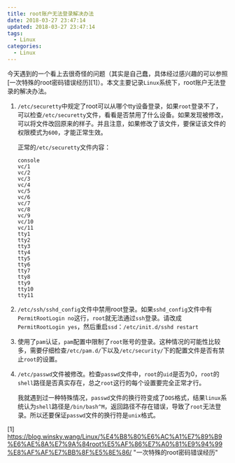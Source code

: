 ```yaml
---
title: root账户无法登录解决办法
date: 2018-03-27 23:47:14
updated: 2018-03-27 23:47:14
tags:
  - Linux
categories: 
  - Linux
---
```


今天遇到的一个看上去很奇怪的问题（其实是自己蠢，具体经过感兴趣的可以参照[一次特殊的root密码错误经历][1]）。本文主要记录`Linux`系统下，root账户无法登录的解决办法。

<!-- more -->

1. `/etc/securetty`中规定了root可以从哪个tty设备登录，如果`root`登录不了，可以检查`/etc/securetty`文件，看看是否禁用了什么设备。如果发现被修改，可以将文件改回原来的样子。并且注意，如果修改了该文件，要保证该文件的权限模式为`600`，才能正常生效。

	正常的`/etc/securetty`文件内容：
	```
	console
	vc/1
	vc/2
	vc/3
	vc/4
	vc/5
	vc/6
	vc/7
	vc/8
	vc/9
	vc/10
	vc/11
	tty1
	tty2
	tty3
	tty4
	tty5
	tty6
	tty7
	tty8
	tty9
	tty10
	tty11
	```

2. `/etc/ssh/sshd_config`文件中禁用root登录。如果`sshd_config`文件中有`PermitRootLogin no`这行，`root`就无法通过`ssh`登录。请改成`PermitRootLogin yes`，然后重启`ssd`：`/etc/init.d/sshd restart`

3. 使用了`pam`认证，`pam`配置中限制了`root`账号的登录。这种情况的可能性比较多，需要仔细检查`/etc/pam.d/`下以及`/etc/security/`下的配置文件是否有禁止`root`的设置。

4. `/etc/passwd`文件被修改。检查`passwd`文件中，`root`的`uid`是否为0，`root`的`shell`路径是否真实存在，总之`root`这行的每个设置要完全正常才行。

	我就遇到过一种特殊情况，`passwd`文件的换行符变成了`DOS`格式，结果`linux`系统认为`shell`路径是`/bin/bash^M`，返回路径不存在错误，导致了`root`无法登录。所以还要保证`passwd`文件的换行符是`unix`格式。


[1] https://blog.winsky.wang/Linux/%E4%B8%80%E6%AC%A1%E7%89%B9%E6%AE%8A%E7%9A%84root%E5%AF%86%E7%A0%81%E9%94%99%E8%AF%AF%E7%BB%8F%E5%8E%86/ "一次特殊的root密码错误经历"